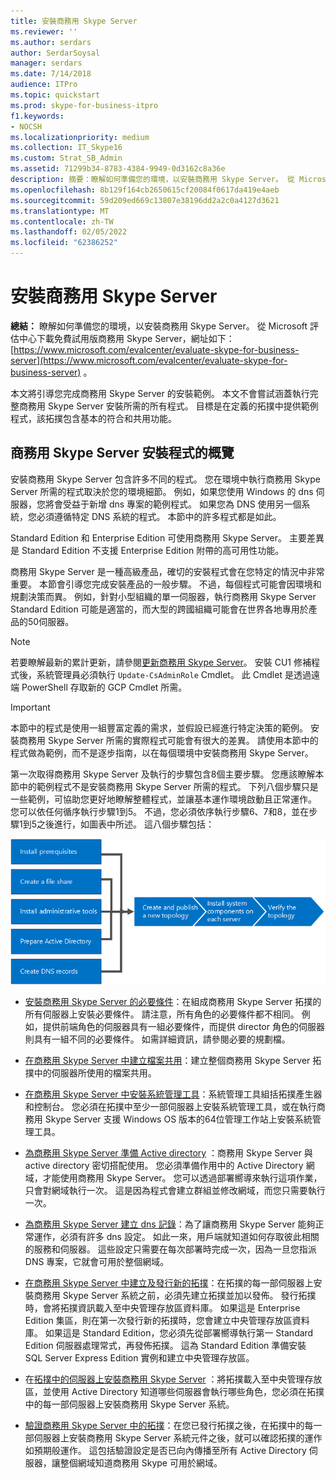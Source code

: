 ```yaml
---
title: 安裝商務用 Skype Server
ms.reviewer: ''
ms.author: serdars
author: SerdarSoysal
manager: serdars
ms.date: 7/14/2018
audience: ITPro
ms.topic: quickstart
ms.prod: skype-for-business-itpro
f1.keywords:
- NOCSH
ms.localizationpriority: medium
ms.collection: IT_Skype16
ms.custom: Strat_SB_Admin
ms.assetid: 71299b34-8783-4384-9949-0d3162c8a36e
description: 摘要：瞭解如何準備您的環境，以安裝商務用 Skype Server。 從 Microsoft 評估中心下載免費試用版商務用 Skype Server，網址如下： https://www.microsoft.com/evalcenter/evaluate-skype-for-business-server 。
ms.openlocfilehash: 8b129f164cb2650615cf20084f0617da419e4aeb
ms.sourcegitcommit: 59d209ed669c13807e38196dd2a2c0a4127d3621
ms.translationtype: MT
ms.contentlocale: zh-TW
ms.lasthandoff: 02/05/2022
ms.locfileid: "62386252"
---
```

# <a name="install-skype-for-business-server"></a>安裝商務用 Skype Server
 
**總結：** 瞭解如何準備您的環境，以安裝商務用 Skype Server。 從 Microsoft 評估中心下載免費試用版商務用 Skype Server，網址如下： [https://www.microsoft.com/evalcenter/evaluate-skype-for-business-server](https://www.microsoft.com/evalcenter/evaluate-skype-for-business-server) 。
  
本文將引導您完成商務用 Skype Server 的安裝範例。 本文不會嘗試涵蓋執行完整商務用 Skype Server 安裝所需的所有程式。 目標是在定義的拓撲中提供範例程式，該拓撲包含基本的符合和共用功能。
  
## <a name="overview-of-the-install-process-for-skype-for-business-server"></a>商務用 Skype Server 安裝程式的概覽

安裝商務用 Skype Server 包含許多不同的程式。 您在環境中執行商務用 Skype Server 所需的程式取決於您的環境細節。 例如，如果您使用 Windows 的 dns 伺服器，您將會受益于新增 dns 專案的範例程式。 如果您為 DNS 使用另一個系統，您必須遵循特定 DNS 系統的程式。 本節中的許多程式都是如此。
  
Standard Edition 和 Enterprise Edition 可使用商務用 Skype Server。 主要差異是 Standard Edition 不支援 Enterprise Edition 附帶的高可用性功能。 
  
商務用 Skype Server 是一種高級產品，確切的安裝程式會在您特定的情況中非常重要。 本節會引導您完成安裝產品的一般步驟。 不過，每個程式可能會因環境和規劃決策而異。 例如，針對小型組織的單一伺服器，執行商務用 Skype Server Standard Edition 可能是適當的，而大型的跨國組織可能會在世界各地專用於產品的50伺服器。
  
> [!NOTE]
> 若要瞭解最新的累計更新，請參閱[更新商務用 Skype Server](https://support.microsoft.com/kb/3061064)。 安裝 CU1 修補程式後，系統管理員必須執行  `Update-CsAdminRole` Cmdlet。 此 Cmdlet 是透過遠端 PowerShell 存取新的 GCP Cmdlet 所需。
  
> [!IMPORTANT]
> 本節中的程式是使用一組豐富定義的需求，並假設已經進行特定決策的範例。 安裝商務用 Skype Server 所需的實際程式可能會有很大的差異。 請使用本節中的程式做為範例，而不是逐步指南，以在每個環境中安裝商務用 Skype Server。 
  
第一次取得商務用 Skype Server 及執行的步驟包含8個主要步驟。 您應該瞭解本節中的範例程式不是安裝商務用 Skype Server 所需的程式。 下列八個步驟只是一些範例，可協助您更好地瞭解整體程式，並讓基本運作環境啟動且正常運作。 您可以依任何循序執行步驟1到5。 不過，您必須依序執行步驟6、7和8，並在步驟1到5之後進行，如圖表中所述。 這八個步驟包括：
  
![安裝程式的概述。](../../media/b1a59b39-a7f0-4781-ac4d-2dfef7ca3700.png)
  
- [安裝商務用 Skype Server 的必要條件](install-prerequisites.md)：在組成商務用 Skype Server 拓撲的所有伺服器上安裝必要條件。 請注意，所有角色的必要條件都不相同。 例如，提供前端角色的伺服器具有一組必要條件，而提供 director 角色的伺服器則具有一組不同的必要條件。 如需詳細資訊，請參閱必要的規劃檔。
    
- [在商務用 Skype Server 中建立檔案共用](create-a-file-share.md)：建立整個商務用 Skype Server 拓撲中的伺服器所使用的檔案共用。
    
- [在商務用 Skype Server 中安裝系統管理工具](install-administrative-tools.md)：系統管理工具組括拓撲產生器和控制台。 您必須在拓撲中至少一部伺服器上安裝系統管理工具，或在執行商務用 Skype Server 支援 Windows OS 版本的64位管理工作站上安裝系統管理工具。
    
- [為商務用 Skype Server 準備 Active directory](prepare-active-directory.md) ：商務用 Skype Server 與 active directory 密切搭配使用。 您必須準備作用中的 Active Directory 網域，才能使用商務用 Skype Server。 您可以透過部署嚮導來執行這項作業，只會對網域執行一次。 這是因為程式會建立群組並修改網域，而您只需要執行一次。
    
- [為商務用 Skype Server 建立 dns 記錄](create-dns-records.md)：為了讓商務用 Skype Server 能夠正常運作，必須有許多 dns 設定。 如此一來，用戶端就知道如何存取彼此相關的服務和伺服器。 這些設定只需要在每次部署時完成一次，因為一旦您指派 DNS 專案，它就會可用於整個網域。
    
- [在商務用 Skype Server 中建立及發行新的拓撲](create-and-publish-new-topology.md)：在拓撲的每一部伺服器上安裝商務用 Skype Server 系統之前，必須先建立拓撲並加以發佈。 發行拓撲時，會將拓撲資訊載入至中央管理存放區資料庫。 如果這是 Enterprise Edition 集區，則在第一次發行新的拓撲時，您會建立中央管理存放區資料庫。 如果這是 Standard Edition，您必須先從部署嚮導執行第一 Standard Edition 伺服器處理常式，再發佈拓撲。 這為 Standard Edition 準備安裝 SQL Server Express Edition 實例和建立中央管理存放區。
    
- 在[拓撲中的伺服器上安裝商務用 Skype Server](install-skype-for-business-server.md) ：將拓撲載入至中央管理存放區，並使用 Active Directory 知道哪些伺服器會執行哪些角色，您必須在拓撲中的每一部伺服器上安裝商務用 Skype Server 系統。
    
- [驗證商務用 Skype Server 中的拓撲](verify-the-topology.md)：在您已發行拓撲之後，在拓撲中的每一部伺服器上安裝商務用 Skype Server 系統元件之後，就可以確認拓撲的運作如預期般運作。 這包括驗證設定是否已向內傳播至所有 Active Directory 伺服器，讓整個網域知道商務用 Skype 可用於網域。
    

